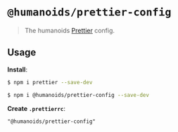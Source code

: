 # `@humanoids/prettier-config`

> The humanoids [Prettier](https://prettier.io) config.

## Usage

**Install**:

```bash
$ npm i prettier --save-dev

$ npm i @humanoids/prettier-config --save-dev
```

**Create `.prettierrc`**:

```jsonc
"@humanoids/prettier-config" 
```
